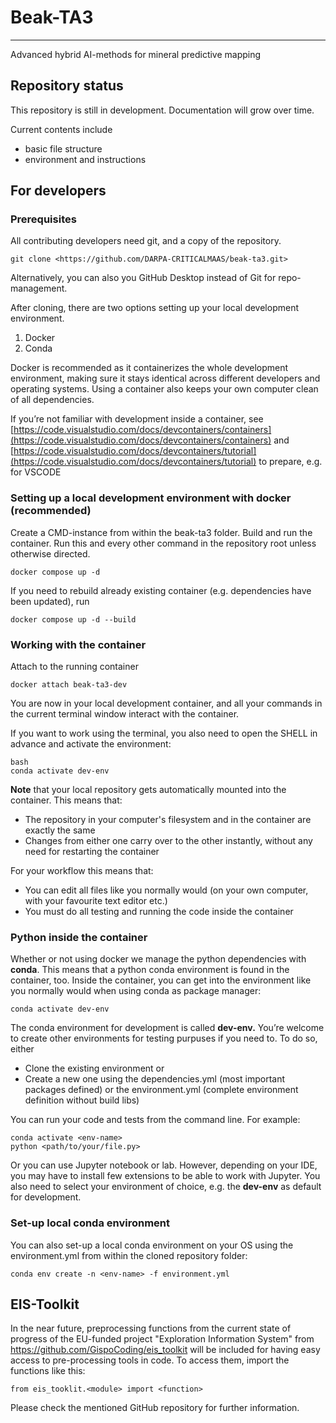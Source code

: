# Beak-TA3
---
Advanced hybrid AI-methods for mineral predictive mapping

## Repository status

This repository is still in development. Documentation will grow over time.

Current contents include

- basic file structure
- environment and instructions

## For developers

### Prerequisites

All contributing developers need git, and a copy of the repository.

```
git clone <https://github.com/DARPA-CRITICALMAAS/beak-ta3.git>
```

Alternatively, you can also you GitHub Desktop instead of Git for repo-management.

After cloning, there are two options setting up your local development environment.

1. Docker
2. Conda

Docker is recommended as it containerizes the whole development environment, making sure it stays identical across different developers and operating systems. Using a container also keeps your own computer clean of all dependencies.

If you’re not familiar with development inside a container, see [https://code.visualstudio.com/docs/devcontainers/containers](https://code.visualstudio.com/docs/devcontainers/containers) and [https://code.visualstudio.com/docs/devcontainers/tutorial](https://code.visualstudio.com/docs/devcontainers/tutorial) to prepare, e.g. for VSCODE

### Setting up a local development environment with docker (recommended)

Create a CMD-instance from within the beak-ta3 folder. Build and run the container. Run this and every other command in the repository root unless otherwise directed.

```
docker compose up -d
```

If you need to rebuild already existing container (e.g. dependencies have been updated), run

```
docker compose up -d --build
```

### Working with the container

Attach to the running container

```
docker attach beak-ta3-dev
```

You are now in your local development container, and all your commands in the current terminal window interact with the container.

If you want to work using the terminal, you also need to open the SHELL in advance and activate the environment:

```
bash
conda activate dev-env
```

**Note** that your local repository gets automatically mounted into the container. This means that:

- The repository in your computer's filesystem and in the container are exactly the same
- Changes from either one carry over to the other instantly, without any need for restarting the container

For your workflow this means that:

- You can edit all files like you normally would (on your own computer, with your favourite text editor etc.)
- You must do all testing and running the code inside the container

### Python inside the container

Whether or not using docker we manage the python dependencies with **conda**. This means that a python conda environment is found in the container, too. Inside the container, you can get into the environment like you normally would when using conda as package manager:

```
conda activate dev-env
```

The conda environment for development is called **dev-env.** You’re welcome to create other environments for testing purpuses if you need to. To do so, either 
- Clone the existing environment or
- Create a new one using the dependencies.yml (most important packages defined) or the environment.yml (complete environment definition without build libs)

You can run your code and tests from the command line. For example:

```
conda activate <env-name>
python <path/to/your/file.py>
```

Or you can use Jupyter notebook or lab. However, depending on your IDE, you may have to install few extensions to be able to work with Jupyter. You also need to select your environment of choice, e.g. the **dev-env** as default for development.

### Set-up local conda environment

You can also set-up a local conda environment on your OS using the environment.yml from within the cloned repository folder:
```
conda env create -n <env-name> -f environment.yml
```
## EIS-Toolkit
In the near future, preprocessing functions from the current state of progress of the EU-funded project "Exploration Information System" from https://github.com/GispoCoding/eis_toolkit will be included for having easy access to pre-processing tools in code.
To access them, import the functions like this:
```
from eis_tooklit.<module> import <function>
```
Please check the mentioned GitHub repository for further information.